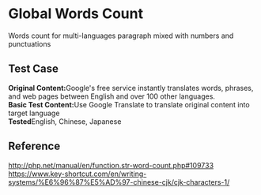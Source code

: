 # Global Words Count
Words count for multi-languages paragraph mixed with numbers and punctuations  
  
Test Case
--
<b>Original Content:</b>Google's free service instantly translates words, phrases, and web pages between English and over 100 other languages.  
<b>Basic Test Content:</b>Use Google Translate to translate original content into target language  
<b>Tested</b>English, Chinese, Japanese
  
Reference
--
http://php.net/manual/en/function.str-word-count.php#109733  
https://www.key-shortcut.com/en/writing-systems/%E6%96%87%E5%AD%97-chinese-cjk/cjk-characters-1/